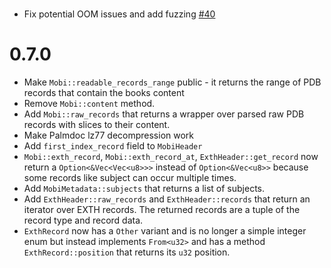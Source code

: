 #
- Fix potential OOM issues and add fuzzing [#40](https://github.com/vv9k/mobi-rs/pull/40)

# 0.7.0
- Make `Mobi::readable_records_range` public - it returns the range of PDB records that contain the books content
- Remove `Mobi::content` method.
- Add `Mobi::raw_records` that returns a wrapper over parsed raw PDB records with slices to their content.
- Make Palmdoc lz77 decompression work
- Add `first_index_record` field to `MobiHeader`
- `Mobi::exth_record`, `Mobi::exth_record_at`, `ExthHeader::get_record` now return a `Option<&Vec<Vec<u8>>>` instead of `Option<&Vec<u8>>` because some records like subject can occur multiple times. 
- Add `MobiMetadata::subjects` that returns a list of subjects.
- Add `ExthHeader::raw_records` and `ExthHeader::records` that return an iterator over EXTH records. The returned records are a tuple of the record type and record data.
- `ExthRecord` now has a `Other` variant and is no longer a simple integer enum but instead implements `From<u32>` and has a method `ExthRecord::position` that returns its `u32` position.

